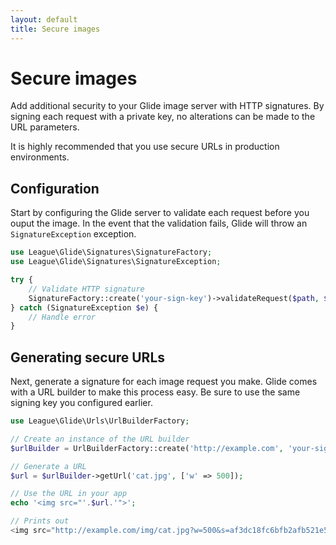 ```yaml
---
layout: default
title: Secure images
---
```


# Secure images

Add additional security to your Glide image server with HTTP signatures. By signing each request with a private key, no alterations can be made to the URL parameters.

<p class="message-notice">It is highly recommended that you use secure URLs in production environments.</p>

## Configuration

Start by configuring the Glide server to validate each request before you ouput the image. In the event that the validation fails, Glide will throw an `SignatureException` exception.

~~~ php
use League\Glide\Signatures\SignatureFactory;
use League\Glide\Signatures\SignatureException;

try {
    // Validate HTTP signature
    SignatureFactory::create('your-sign-key')->validateRequest($path, $_GET);
} catch (SignatureException $e) {
    // Handle error
}
~~~

## Generating secure URLs

Next, generate a signature for each image request you make. Glide comes with a URL builder to make this process easy. Be sure to use the same signing key you configured earlier.

~~~ php
use League\Glide\Urls\UrlBuilderFactory;

// Create an instance of the URL builder
$urlBuilder = UrlBuilderFactory::create('http://example.com', 'your-sign-key');

// Generate a URL
$url = $urlBuilder->getUrl('cat.jpg', ['w' => 500]);

// Use the URL in your app
echo '<img src="'.$url.'">';

// Prints out
<img src="http://example.com/img/cat.jpg?w=500&s=af3dc18fc6bfb2afb521e587c348b904">
~~~
